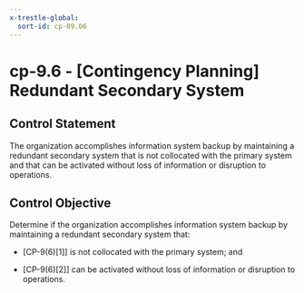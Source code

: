 ```yaml
---
x-trestle-global:
  sort-id: cp-09.06
---
```


# cp-9.6 - \[Contingency Planning\] Redundant Secondary System

## Control Statement

The organization accomplishes information system backup by maintaining a redundant secondary system that is not collocated with the primary system and that can be activated without loss of information or disruption to operations.

## Control Objective

Determine if the organization accomplishes information system backup by maintaining a redundant secondary system that:

- \[CP-9(6)[1]\] is not collocated with the primary system; and

- \[CP-9(6)[2]\] can be activated without loss of information or disruption to operations.
